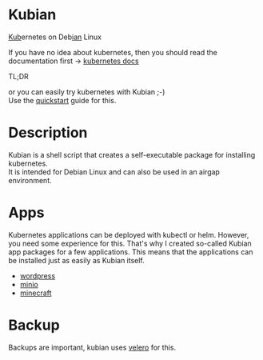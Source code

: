 # Kubian
<ins>Kub</ins>ernetes on Deb<ins>ian</ins> Linux  

If you have no idea about kubernetes, then you should read the documentation first -> [kubernetes docs](https://kubernetes.io/docs/concepts/overview/)  

TL;DR  

or you can easily try kubernetes with Kubian ;-)  
Use the [quickstart](docs/quickstart.md) guide for this.

# Description
Kubian is a shell script that creates a self-executable package for installing kubernetes.  
It is intended for Debian Linux and can also be used in an airgap environment.

# Apps
Kubernetes applications can be deployed with kubectl or helm. However, you need some experience for this. That's why I created so-called Kubian app packages for a few applications. This means that the applications can be installed just as easily as Kubian itself.

* [wordpress](docs/wordpress.md)
* [minio](docs/minio.md)
* [minecraft](docs/minecraft.md)

# Backup
 Backups are important, kubian uses [velero](docs/backup.md) for this.
